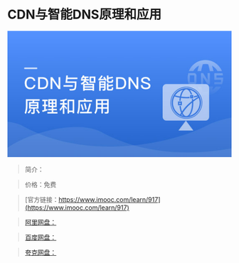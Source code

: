 # CDN与智能DNS原理和应用

![img](../../assets/5fe442ff00017d8905400304.jpg)

> 简介：

> 价格：免费

> [官方链接：https://www.imooc.com/learn/917](https://www.imooc.com/learn/917)

> [阿里网盘：]()

> [百度网盘：]()

> [夸克网盘：]()
